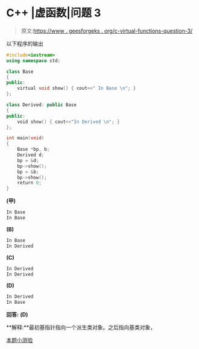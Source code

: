 # C++ |虚函数|问题 3

> 原文:[https://www . geesforgeks . org/c-virtual-functions-question-3/](https://www.geeksforgeeks.org/c-virtual-functions-question-3/)

以下程序的输出

```cpp
#include<iostream>
using namespace std;

class Base
{
public:
    virtual void show() { cout<<" In Base \n"; }
};

class Derived: public Base
{
public:
    void show() { cout<<"In Derived \n"; }
};

int main(void)
{
    Base *bp, b;
    Derived d;
    bp = &d;
    bp->show();
    bp = &b;
    bp->show();
    return 0;
}
```

**(甲)**

```cpp
In Base 
In Base 

```

**(B)**

```cpp
In Base 
In Derived

```

**(C)**

```cpp
In Derived
In Derived

```

**(D)**

```cpp
In Derived
In Base 

```

**回答:** **(D)**

**解释:**最初基指针指向一个派生类对象。之后指向基类对象，

[本题小测验](https://www.geeksforgeeks.org/quiz-corner-gq/)